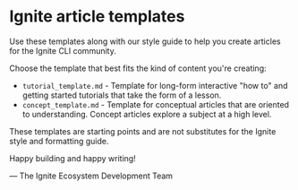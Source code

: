 # Ignite article templates

Use these templates along with our style guide to help you create articles for the Ignite CLI community.

Choose the template that best fits the kind of content you're creating:

* `tutorial_template.md` - Template for long-form interactive "how to" and getting started tutorials that take the
form of a lesson.
* `concept_template.md` - Template for conceptual articles that are oriented to understanding. Concept articles explore 
a subject at a high level.

These templates are starting points and are not substitutes for the Ignite style and formatting guide.

Happy building and happy writing!

— The Ignite Ecosystem Development Team
